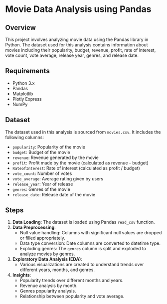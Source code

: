 # Movie Data Analysis using Pandas

## Overview

This project involves analyzing movie data using the Pandas library in Python. The dataset used for this analysis contains information about movies including their popularity, budget, revenue, profit, rate of interest, vote count, vote average, release year, genres, and release date.

## Requirements

- Python 3.x
- Pandas
- Matplotlib
- Plotly Express
- NumPy

## Dataset

The dataset used in this analysis is sourced from `movies.csv`. It includes the following columns:

- `popularity`: Popularity of the movie
- `budget`: Budget of the movie
- `revenue`: Revenue generated by the movie
- `profit`: Profit made by the movie (calculated as revenue - budget)
- `RateofInterest`: Rate of interest (calculated as profit / budget)
- `vote_count`: Number of votes
- `vote_average`: Average rating given by users
- `release_year`: Year of release
- `genres`: Genres of the movie
- `release_date`: Release date of the movie

## Steps

1. **Data Loading**: The dataset is loaded using Pandas `read_csv` function.
2. **Data Preprocessing**:
   - Null value handling: Columns with significant null values are dropped or filled appropriately.
   - Data type conversion: Date columns are converted to datetime type.
   - Exploding genres: The `genres` column is split and exploded to analyze movies by genres.
3. **Exploratory Data Analysis (EDA)**:
   - Various visualizations are created to understand trends over different years, months, and genres.
4. **Insights**:
   - Popularity trends over different months and years.
   - Revenue analysis by month.
   - Genres popularity analysis.
   - Relationship between popularity and vote average.
